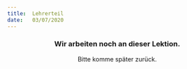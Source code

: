 ```yaml
---
title:  Lehrerteil
date:   03/07/2020
---
```


### <center>Wir arbeiten noch an dieser Lektion.</center>
<center>Bitte komme später zurück.</center>
